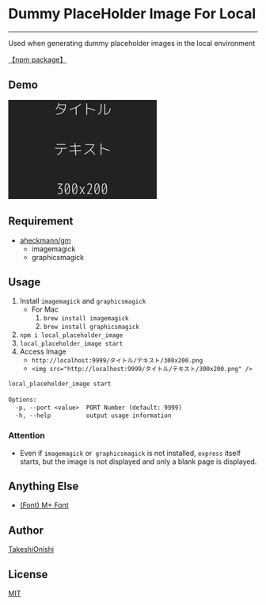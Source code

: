# Dummy PlaceHolder Image For Local

---

Used when generating dummy placeholder images in the local environment

[【npm package】](https://www.npmjs.com/package/local_placeholder_image)

## Demo

![sample](./sample.png)

## Requirement

+ [aheckmann/gm](https://github.com/aheckmann/gm)
  + imagemagick
  + graphicsmagick

## Usage

1. Install `imagemagick` and `graphicsmagick`
    + For Mac
        1. `brew install imagemagick`
        1. `brew install graphicsmagick`
1. `npm i local_placeholder_image`
1. `local_placeholder_image start`
1. Access Image
    + `http://localhost:9999/タイトル/テキスト/300x200.png`
    + `<img src="http://localhost:9999/タイトル/テキスト/300x200.png" />`

```
local_placeholder_image start

Options:
  -p, --port <value>  PORT Number (default: 9999)
  -h, --help          output usage information
```

### Attention

+ Even if `imagemagick` or` graphicsmagick` is not installed, `express` itself starts, but the image is not displayed and only a blank page is displayed.

## Anything Else

+ [(Font) M+ Font](http://mplus-fonts.osdn.jp/about.html)

## Author

[TakeshiOnishi](https://github.com/TakeshiOnishi)

## License

[MIT](https://github.com/TakeshiOnishi/dotfiles/blob/master/etc/template/LICENSE.txt)
